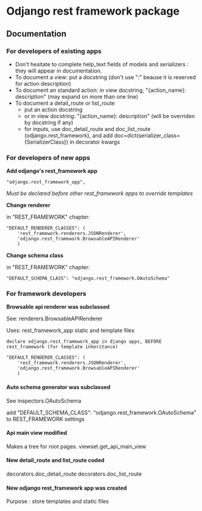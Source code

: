 # Odjango rest framework package

## Documentation

### For developers of existing apps

* Don't hesitate to complete help_text fields of models and serializers : they will appear in documentation.
* To document a view: put a docstring (don't use ":" beause it is reserved for action description)
* To document an standard action: in view docstring, "{action_name}: description" (may expand on more than one line)
* To document a detail_route or list_route
    * put an action docstring
    * or in view docstring: "{action_name}: description" (will be overriden by docstring if any)
    * for inputs, use doc_detail_route and doc_list_route (odjango.rest_framework), and add doc=dict(serializer_class={SerializerClass}) in decorator kwargs
    
    
### For developers of new apps

**Add odjango's rest_framework app**

    "odjango.rest_framework_app",
    
*Must be declared before other rest_framework apps to override templates*

**Change renderer**

in "REST_FRAMEWORK" chapter:

    "DEFAULT_RENDERER_CLASSES": (
        'rest_framework.renderers.JSONRenderer',
        'odjango.rest_framework.BrowsableAPIRenderer'
        )

**Change schema class**

in "REST_FRAMEWORK" chapter:

    "DEFAULT_SCHEMA_CLASS": "odjango.rest_framework.OAutoSchema"

### For framework developers

**Browsable api renderer was subclassed**

See: renderers.BrowsableAPIRenderer

Uses: rest_framework_app static and template files
    
    declare odjango.rest_framework_app in django apps, BEFORE rest_framework (for template inheritance)
        
    "DEFAULT_RENDERER_CLASSES": (
        'rest_framework.renderers.JSONRenderer',
        'odjango.rest_framework.BrowsableAPIRenderer'
        )

#### Auto schema generator was subclassed

See inspectors.OAutoSchema

add "DEFAULT_SCHEMA_CLASS": "odjango.rest_framework.OAutoSchema" to REST_FRAMEWORK settings

#### Api main view modified

Makes a tree for root pages.
viewset.get_api_main_view

#### New detail_route and list_route coded

decorators.doc_detail_route
decorators.doc_list_route
 
 #### New odjango rest_framework app was created
 
 Purpose : store templates and static files
 